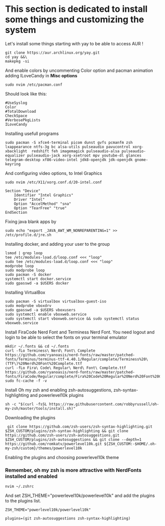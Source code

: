 # This section is dedicated to install some things and customizing the system
Let's install some things starting with yay to be able to access AUR !
``` 
git clone https://aur.archlinux.org/yay.git 
cd yay &&\
makepkg -si
```
And enable colors by uncommenting Color option and pacman animation adding ILoveCandy in **Misc options**
```
sudo nvim /etc/pacman.conf
```
Should look like this:
```
#UseSyslog
Color
#TotalDownload
CheckSpace
#VerbosePkgLists
ILoveCandy
```
Installing usefull programs
```
sudo pacman -S xfce4-terminal picom dunst gvfs pcmanfm zsh lxappearance ntfs-3g bc alsa-utils pulseaudio pavucontrol xorg-xbacklight  redshift feh imagemagick pulseaudio-alsa pulseaudio-equalizer pulseaudio-jack xorg-xsetroot mpv youtube-dl glances telegram-desktop xf86-video-intel jdk8-openjdk jdk-openjdk gnome-keyring
```
And configuring video options, to Intel Graphics
```
sudo nvim /etc/X11/xorg.conf.d/20-intel.conf
```
```
Section "Device"
	Identifier "Intel Graphics"
	Driver "Intel"
	Option "AccelMethod" "sna"
	Option "TearFree" "true"
EndSection 
```
Fixing java blank apps by
```
sudo echo "export _JAVA_AWT_WM_NONREPARENTING=1" >> /etc/profile.d/jre.sh
```
Installing docker, and adding your user to the group
``` 
lsmod | grep loop
tee /etc/modules-load.d/loop.conf <<< "loop"
sudo tee /etc/modules-load.d/loop.conf <<< "loop"
modprobe loop
sudo modprobe loop
sudo pacman -S docker
systemctl start docker.service
sudo gpasswd -a $USERS docker
```
Installing VirtualBox
```
sudo pacman -S virtualbox virtualbox-guest-iso
sudo modprobe vboxdrv
sudo gpasswd -a $USERS vboxusers
sudo systemctl enable vboxweb.service
sudo systemctl start vboxweb.service && sudo systemctl status vboxweb.service
```
Install FiraCode Nerd Font and Terminess Nerd Font. You need logout and login to be able to select the fonts on your terminal emulator
```
mkdir ~/.fonts && cd ~/.fonts
curl -fLo Terminess\ Nerd\ Font\ Complete  https://github.com/ryanoasis/nerd-fonts/raw/master/patched-fonts/Terminus/terminus-ttf-4.40.1/Regular/complete/Terminess%20\(TTF\)%20Nerd%20Font%20Complete.ttf
curl -fLo Fira\ Code\ Regular\ Nerd\ Font\ Complete.ttf https://github.com/ryanoasis/nerd-fonts/raw/master/patched-fonts/FiraCode/Regular/complete/Fira%20Code%20Regular%20Nerd%20Font%20Complete.ttf
sudo fc-cache -f -v
```
Install Oh my zsh and enabling zsh-autosuggestions, zsh-syntax-highlighting and powerlevel10k plugins
```
sh -c "$(curl -fsSL https://raw.githubusercontent.com/robbyrussell/oh-my-zsh/master/tools/install.sh)"
```
Downloading the plugins
 
```
 git clone https://github.com/zsh-users/zsh-syntax-highlighting.git $ZSH_CUSTOM/plugins/zsh-syntax-highlighting && git clone https://github.com/zsh-users/zsh-autosuggestions.git $ZSH_CUSTOM/plugins/zsh-autosuggestions && git clone --depth=1 https://github.com/romkatv/powerlevel10k.git ${ZSH_CUSTOM:-$HOME/.oh-my-zsh/custom}/themes/powerlevel10k

```
Enabling the plugins and choosing powerlevel10k theme 
### Remember, oh my zsh is more attractive with NerdFonts installed and enabled
```
nvim ~/.zshrc 
```
And set ZSH_THEME="powerlevel10k/powerlevel10k"
and add the plugins to the plugins list.
```
ZSH_THEME="powerlevel10k/powerlevel10k"

plugins=(git zsh-autosuggestions zsh-syntax-highlighting)
```